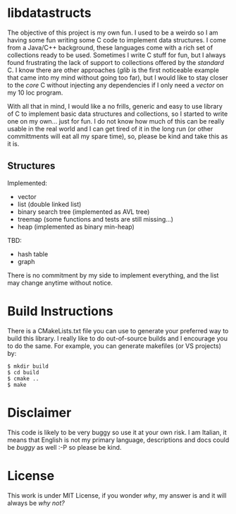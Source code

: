 # libdatastructs
The objective of this project is my own fun. I used to be a weirdo so I am having some fun writing some C code to implement data structures. I come from a Java/C++ background, these languages come with a rich set of collections ready to be used. Sometimes I write C stuff for fun, but I always found frustrating the lack of support to collections offered by the *standard* C. I know there are other approaches (*glib* is the first noticeable example that came into my mind without going too far), but I would like to stay closer to the *core* C without injecting any dependencies if I only need a *vector* on my 10 loc program.

With all that in mind, I would like a no frills, generic and easy to use library of C to implement basic data structures and collections, so I started to write one on my own... just for fun. I do not know how much of this can be really usable in the real world and I can get tired of it in the long run (or other committments will eat all my spare time), so, please be kind and take this as it is.

## Structures
Implemented:
* vector
* list (double linked list)
* binary search tree (implemented as AVL tree)
* treemap (some functions and tests are still missing...)
* heap (implemented as binary min-heap)

TBD:
* hash table
* graph

There is no commitment by my side to implement everything, and the list may change anytime without notice.

# Build Instructions
There is a CMakeLists.txt file you can use to generate your preferred way to build this library. I really like to do out-of-source builds and I encourage you to do the same. For example, you can generate makefiles (or VS projects) by:
```shell
$ mkdir build
$ cd build
$ cmake ..
$ make
```

# Disclaimer
This code is likely to be very buggy so use it at your own risk. I am Italian, it means that English is not my primary language, descriptions and docs could be *buggy* as well :-P so please be kind.

# License
This work is under MIT License, if you wonder *why*, my answer is and it will always be *why not?*
